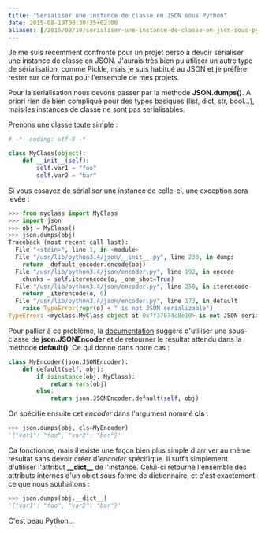 ```yaml
---
title: "Sérialiser une instance de classe en JSON sous Python"
date: 2015-08-19T00:30:35+02:00
aliases: [/2015/08/19/serialiser-une-instance-de-classe-en-json-sous-python/]
---
```


Je me suis récemment confronté pour un projet perso à devoir sérialiser une instance de classe en JSON. J'aurais très bien pu utiliser un autre type de sérialisation, comme Pickle, mais je suis habitué au JSON et je préfère rester sur ce format pour l'ensemble de mes projets.

Pour la serialisation nous devons passer par la méthode **JSON.dumps()**. A priori rien de bien compliqué pour des types basiques (list, dict, str, bool...), mais les instances de classe ne sont pas serialisables.

<!--more-->

Prenons une classe toute simple :

```python
# -*- coding: utf-8 -*- 

class MyClass(object):
    def __init__(self):
        self.var1 = "foo"
        self.var2 = "bar"
```

Si vous essayez de sérialiser une instance de celle-ci, une exception sera levée :

```python
>>> from myclass import MyClass
>>> import json
>>> obj = MyClass()
>>> json.dumps(obj)
Traceback (most recent call last):
  File "<stdin>", line 1, in <module>
  File "/usr/lib/python3.4/json/__init__.py", line 230, in dumps
    return _default_encoder.encode(obj)
  File "/usr/lib/python3.4/json/encoder.py", line 192, in encode
    chunks = self.iterencode(o, _one_shot=True)
  File "/usr/lib/python3.4/json/encoder.py", line 250, in iterencode
    return _iterencode(o, 0)
  File "/usr/lib/python3.4/json/encoder.py", line 173, in default
    raise TypeError(repr(o) + " is not JSON serializable")
TypeError: <myclass.MyClass object at 0x7f37074c8e10> is not JSON serializable
```

Pour pallier à ce problème, la [documentation](https://docs.python.org/3/library/json.html) suggère d'utiliser une sous-classe de **json.JSONEncoder** et de retourner le résultat attendu dans la méthode **default()**. Ce qui donne dans notre cas :

```python
class MyEncoder(json.JSONEncoder):
    def default(self, obj):
        if isinstance(obj, MyClass):
            return vars(obj)
        else:
            return json.JSONEncoder.default(self, obj)
```

On spécifie ensuite cet *encoder* dans l'argument nommé **cls** :

```python
>>> json.dumps(obj, cls=MyEncoder)
'{"var1": "foo", "var2": "bar"}'
```

Ca fonctionne, mais il existe une façon bien plus simple d'arriver au même résultat sans devoir créer d'*encoder* spécifique. Il suffit simplement d'utiliser l'attribut **\_\_dict\_\_** de l'instance. Celui-ci retourne l'ensemble des attributs internes d'un objet sous forme de dictionnaire, et c'est exactement ce que nous souhaitons :

```python
>>> json.dumps(obj.__dict__)
'{"var1": "foo", "var2": "bar"}'
```

C'est beau Python...

